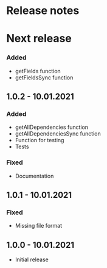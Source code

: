 # Release notes

# Next release

### Added
* getFields function
* getFieldsSync function

## 1.0.2 - 10.01.2021

### Added
* getAllDependencies function
* getAllDependenciesSync function
* Function for testing
* Tests

### Fixed
* Documentation

## 1.0.1 - 10.01.2021

### Fixed
* Missing file format 

## 1.0.0 - 10.01.2021
* Initial release
